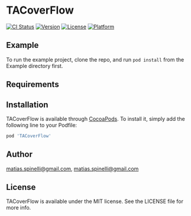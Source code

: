 # TACoverFlow

[![CI Status](https://img.shields.io/travis/matias.spinelli@gmail.com/TACoverFlow.svg?style=flat)](https://travis-ci.org/matias.spinelli@gmail.com/TACoverFlow)
[![Version](https://img.shields.io/cocoapods/v/TACoverFlow.svg?style=flat)](https://cocoapods.org/pods/TACoverFlow)
[![License](https://img.shields.io/cocoapods/l/TACoverFlow.svg?style=flat)](https://cocoapods.org/pods/TACoverFlow)
[![Platform](https://img.shields.io/cocoapods/p/TACoverFlow.svg?style=flat)](https://cocoapods.org/pods/TACoverFlow)

## Example

To run the example project, clone the repo, and run `pod install` from the Example directory first.

## Requirements

## Installation

TACoverFlow is available through [CocoaPods](https://cocoapods.org). To install
it, simply add the following line to your Podfile:

```ruby
pod 'TACoverFlow'
```

## Author

matias.spinelli@gmail.com, matias.spinelli@gmail.com

## License

TACoverFlow is available under the MIT license. See the LICENSE file for more info.
